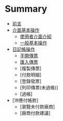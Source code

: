 # Summary

* [前言](README.md)
* [介面基本操作](01/01.md)
   * [使用者介面介紹](01/01_01.md)
   * [一般基本操作](01/01_02.md)
* [日記帳操作](02/02.md)
    * [手開傳票](02/02_01.md)
    * [匯入傳票](02/02_02.md)
    * [複製傳票]
    * [付款明細]
    * [登錄發票]
    * [列印傳票(未過帳)]
    * [過帳]
* [沖應付帳款]
    * [瀏覽未付款廠商]
    * [廠商付款建議]
